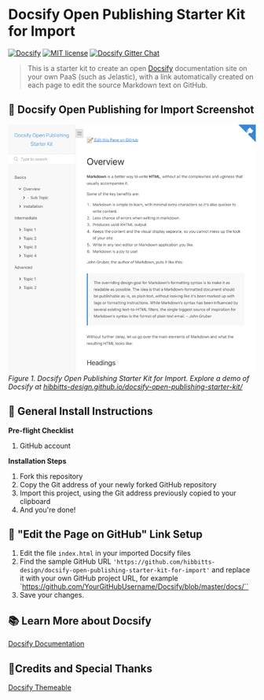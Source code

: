 # Docsify Open Publishing Starter Kit for Import

[![Docsify](https://img.shields.io/npm/v/docsify?label=docsify)](https://docsify.js.org/)
[![MIT license](https://img.shields.io/badge/License-MIT-blue.svg)](https://github.com/hibbitts-design/docsify-open-publishing-starter-kit/blob/master/LICENSE)
[![Docsify Gitter Chat](https://badges.gitter.im/Join%20Chat.svg)](https://gitter.im/docsifyjs/Lobby)

> This is a starter kit to create an open [Docsify](https://docsify.js.org) documentation site on your own PaaS (such as Jelastic), with a link automatically created on each page to edit the source Markdown text on GitHub.

📸 Docsify Open Publishing for Import Screenshot
---
![Docsify Open Publishing Starter Kit for Import](screenshot.jpg)
_Figure 1. Docsify Open Publishing Starter Kit for Import. Explore a demo of Docsify at [hibbitts-design.github.io/docsify-open-publishing-starter-kit/](https://hibbitts-design.github.io/docsify-open-publishing-starter-kit/)_

🚀 General Install Instructions
---
**Pre-flight Checklist**  

1. GitHub account

**Installation Steps**  

1. Fork this repository
2. Copy the Git address of your newly forked GitHub repository
3. Import this project, using the Git address previously copied to your clipboard
4. And you're done!

📝 "Edit the Page on GitHub" Link Setup
---

1. Edit the file `index.html` in your imported Docsify files
2. Find the sample GitHub URL `'https://github.com/hibbitts-design/docsify-open-publishing-starter-kit-for-import'` and replace it with your own GitHub project URL, for example `https://github.com/YourGitHubUsername/Docsify/blob/master/docs/``
3. Save your changes.

📚 Learn More about Docsify
---
[Docsify Documentation](https://docsify.js.org/#/?id=docsifyg)

🙇‍Credits and Special Thanks
---
[Docsify Themeable](https://github.com/jhildenbiddle/docsify-themeable)  
